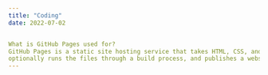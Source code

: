 ```yaml
---
title: "Coding"
date: 2022-07-02


What is GitHub Pages used for?
GitHub Pages is a static site hosting service that takes HTML, CSS, and JavaScript files straight from a repository on GitHub, 
optionally runs the files through a build process, and publishes a website-
---
```

